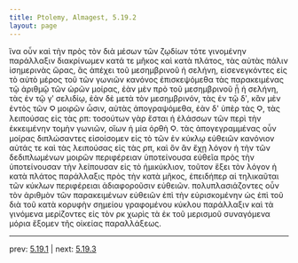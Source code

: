 ```yaml
---
title: Ptolemy, Almagest, 5.19.2
layout: page
---
```


ἵνα οὖν καὶ τὴν πρὸς τὸν διὰ μέσων τῶν ζῳδίων τότε γινομένην παράλλαξιν διακρίνωμεν κατά τε μῆκος καὶ κατὰ πλάτος, τὰς αὐτὰς πάλιν ἰσημερινὰς ὥρας, ἃς ἀπέχει τοῦ μεσημβρινοῦ ἡ σελήνη, εἰσενεγκόντες εἰς τὸ αὐτὸ μέρος τοῦ τῶν γωνιῶν κανόνος ἐπισκεψόμεθα τὰς παρακειμένας τῷ ἀριθμῷ τῶν ὡρῶν μοίρας, ἐὰν μὲν πρὸ τοῦ μεσημβρινοῦ ᾖ ἡ σελήνη, τὰς ἐν τῷ γʹ σελιδίῳ, ἐὰν δὲ μετὰ τὸν μεσημβρινόν, τὰς ἐν τῷ δʹ, κἂν μὲν ἐντὸς τῶν Ϙ μοιρῶν ὦσιν, αὐτὰς ἀπογραψόμεθα, ἐὰν δ' ὑπὲρ τὰς Ϙ, τὰς λειπούσας εἰς τὰς ρπ: τοσούτων γὰρ ἔσται ἡ ἐλάσσων τῶν περὶ τὴν ἐκκειμένην τομὴν γωνιῶν, οἵων ἡ μία ὀρθὴ Ϙ. τὰς ἀπογεγραμμένας οὖν μοίρας διπλώσαντες εἰσοίσομεν εἰς τὸ τῶν ἐν κύκλῳ εὐθειῶν κανόνιον αὐτάς τε καὶ τὰς λειπούσας εἰς τὰς ρπ, καὶ ὃν ἂν ἔχῃ λόγον ἡ τὴν τῶν δεδιπλωμένων μοιρῶν περιφέρειαν ὑποτείνουσα εὐθεῖα πρὸς τὴν ὑποτείνουσαν τὴν λείπουσαν εἰς τὸ ἡμικύκλιον, τοῦτον ἕξει τὸν λόγον ἡ κατὰ πλάτος παράλλαξις πρὸς τὴν κατὰ μῆκος, ἐπειδήπερ αἱ τηλικαῦται τῶν κύκλων περιφέρειαι ἀδιαφοροῦσιν εὐθειῶν. πολυπλασιάζοντες οὖν τὸν ἀριθμὸν τῶν παρακειμένων εὐθειῶν ἐπὶ τὴν εὑρισκομένην ὡς ἐπὶ τοῦ διὰ τοῦ κατὰ κορυφὴν σημείου γραφομένου κύκλου παράλλαξιν καὶ τὰ γινόμενα μερίζοντες εἰς τὸν ρκ χωρὶς τὰ ἐκ τοῦ μερισμοῦ συναγόμενα μόρια ἕξομεν τῆς οἰκείας παραλλάξεως. 

---

prev: [5.19.1](../5.19.1/) | next: [5.19.3](../5.19.3/)

